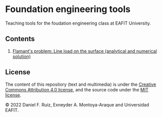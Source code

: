 # Foundation engineering tools

Teaching tools for the foudation engineering class at EAFIT University.

## Contents

1. [Flamant's problem: Line load on the surface (analytical and numerical solution)](./notebooks/notebooks/flamants_line_load.ipynb)

## License

The content of this repository (text and multimedia) is under the
[Creative Commons Attribution 4.0 license](http://choosealicense.com/licenses/cc-by-4.0/),
and the source code under the
[MIT license](https://opensource.org/licenses/mit-license.php).

© 2022 Daniel F. Ruiz, Exneyder A. Montoya-Araque and Universidad EAFIT.
